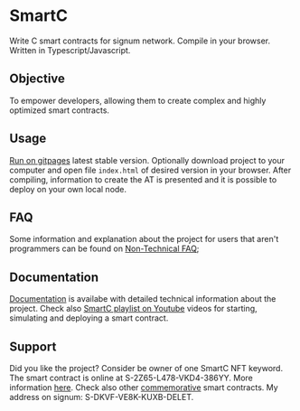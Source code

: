 # SmartC
Write C smart contracts for signum network. Compile in your browser. Written in Typescript/Javascript.

## Objective
To empower developers, allowing them to create complex and highly optimized smart contracts.

## Usage
[Run on gitpages](https://deleterium.github.io/SmartC/v0.2/index.html) latest stable version. Optionally download project to your computer and open file `index.html` of desired version in your browser. After compiling, information to create the AT is presented and it is possible to deploy on your own local node.

## FAQ
Some information and explanation about the project for users that aren't programmers can be found on [Non-Technical FAQ](https://deleterium.github.io/SmartC/docs/Non-Technical-FAQ);

## Documentation
[Documentation](https://deleterium.github.io/SmartC/docs/) is availabe with detailed technical information about the project. Check also [SmartC playlist on Youtube](https://www.youtube.com/playlist?list=PLyu0NNtb1eg3Gcg2JCrOle8MjtuFPb-Gi) videos for starting, simulating and deploying a smart contract.

## Support
Did you like the project? Consider be owner of one SmartC NFT keyword. The smart contract is online at S-2Z65-L478-VKD4-386YY. More information [here](https://deleterium.info/NFT/). Check also other [commemorative](./commemorative/) smart contracts. My address on signum: S-DKVF-VE8K-KUXB-DELET.
